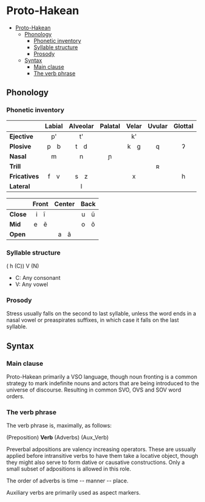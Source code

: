 # Proto-Hakean

- [Proto-Hakean](#proto-hakean)
  - [Phonology](#phonology)
    - [Phonetic inventory](#phonetic-inventory)
    - [Syllable structure](#syllable-structure)
    - [Prosody](#prosody)
  - [Syntax](#syntax)
    - [Main clause](#main-clause)
    - [The verb phrase](#the-verb-phrase)

## Phonology

### Phonetic inventory

|                | **Labial** | **Alveolar** | **Palatal** | **Velar** | **Uvular** | **Glottal** |
| :------------- | :--------: | :----------: | :---------: | :-------: | :--------: | :---------: |
| **Ejective**   |     p'     |      t'      |             |    k'     |            |             |
| **Plosive**    |  p&emsp;b  |   t&emsp;d   |             | k&emsp;g  |     q      |      ʔ      |
| **Nasal**      |     m      |      n       |      ɲ      |           |            |             |
| **Trill**      |            |              |             |           |     ʀ      |             |
| **Fricatives** |  f&emsp;v  |   s&emsp;z   |             |     x     |            |      h      |
| **Lateral**    |            |      l       |             |           |            |             |

|           | **Front** | **Center** | **Back** |
| :-------- | :-------: | :--------: | :------: |
| **Close** | i&emsp;ĩ  |            | u&emsp;ũ |
| **Mid**   | e&emsp;ẽ  |            | o&emsp;õ |
| **Open**  |           |  a&emsp;ã  |          |

### Syllable structure

( h (C)) V (N)

* C: Any consonant
* V: Any vowel

### Prosody

Stress usually falls on the second to last syllable, unless the word ends in a nasal vowel or preaspirates suffixes, in which case it falls on the last syllable. 

## Syntax

### Main clause

Proto-Hakean primarily a VSO language, though noun fronting is a common strategy to mark indefinite nouns and actors that are being introduced to the universe of discourse. Resulting in common SVO, OVS and SOV word orders.


### The verb phrase

The verb phrase is, maximally, as follows:

(Preposition) **Verb** (Adverbs) (Aux_Verb)

Preverbal adpositions are valency increasing operators. These are ussually applied before intransitive verbs to have them take a locative object, though they might also serve to form dative or causative constructions. Only a small subset of adpositions is allowed in this role.

The order of adverbs is time -- manner -- place.

Auxiliary verbs are primarily used as aspect markers.
